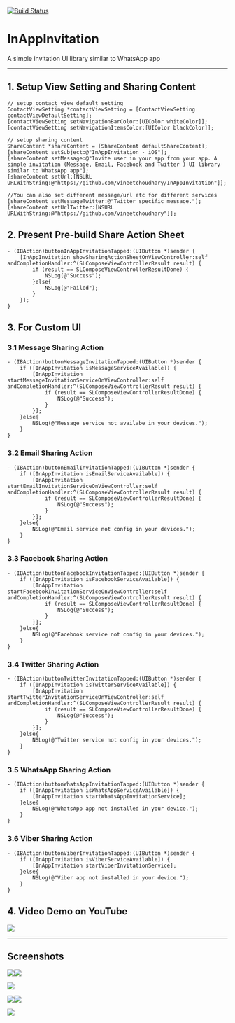 [![Build Status](https://travis-ci.org/vineetchoudhary/InAppInvitation.svg?branch=master)](https://travis-ci.org/vineetchoudhary/InAppInvitation)

# InAppInvitation
A simple invitation UI library similar to WhatsApp app

---

## 1. Setup View Setting and Sharing Content

```
// setup contact view default setting
ContactViewSetting *contactViewSetting = [ContactViewSetting contactViewDefaultSetting];
[contactViewSetting setNavigationBarColor:[UIColor whiteColor]];
[contactViewSetting setNavigationItemsColor:[UIColor blackColor]];
    
// setup sharing content
ShareContent *shareContent = [ShareContent defaultShareContent];
[shareContent setSubject:@"InAppInvitation - iOS"];
[shareContent setMessage:@"Invite user in your app from your app. A simple invitation (Message, Email, Facebook and Twitter ) UI library similar to WhatsApp app"];
[shareContent setUrl:[NSURL URLWithString:@"https://github.com/vineetchoudhary/InAppInvitation"]];
    
//You can also set different message/url etc for different services
[shareContent setMessageTwitter:@"Twitter specific message."];
[shareContent setUrlTwitter:[NSURL URLWithString:@"https://github.com/vineetchoudhary"]];
```

## 2. Present Pre-build Share Action Sheet
```
- (IBAction)buttonInAppInvitationTapped:(UIButton *)sender {
    [InAppInvitation showSharingActionSheetOnViewController:self andCompletionHandler:^(SLComposeViewControllerResult result) {
        if (result == SLComposeViewControllerResultDone) {
            NSLog(@"Success");
        }else{
            NSLog(@"Failed");
        }
    }];
}
```
   
   
## 3. For Custom UI

### 3.1 Message Sharing Action

```
- (IBAction)buttonMessageInvitationTapped:(UIButton *)sender {
    if ([InAppInvitation isMessageServiceAvailable]) {
        [InAppInvitation startMessageInvitationServiceOnViewController:self andCompletionHandler:^(SLComposeViewControllerResult result) {
            if (result == SLComposeViewControllerResultDone) {
                NSLog(@"Success");
            }
        }];
    }else{
        NSLog(@"Message service not availabe in your devices.");
    }
}
```

### 3.2 Email Sharing Action
```
- (IBAction)buttonEmailInvitationTapped:(UIButton *)sender {
    if ([InAppInvitation isEmailServiceAvailable]) {
        [InAppInvitation startEmailInvitationServiceOnViewController:self andCompletionHandler:^(SLComposeViewControllerResult result) {
            if (result == SLComposeViewControllerResultDone) {
                NSLog(@"Success");
            }
        }];
    }else{
        NSLog(@"Email service not config in your devices.");
    }
}
```

### 3.3 Facebook Sharing Action
```
- (IBAction)buttonFacebookInvitationTapped:(UIButton *)sender {
    if ([InAppInvitation isFacebookServiceAvailable]) {
        [InAppInvitation startFacebookInvitationServiceOnViewController:self andCompletionHandler:^(SLComposeViewControllerResult result) {
            if (result == SLComposeViewControllerResultDone) {
                NSLog(@"Success");
            }
        }];
    }else{
        NSLog(@"Facebook service not config in your devices.");
    }
}
```

### 3.4 Twitter Sharing Action
```
- (IBAction)buttonTwitterInvitationTapped:(UIButton *)sender {
    if ([InAppInvitation isTwitterServiceAvailable]) {
        [InAppInvitation startTwitterInvitationServiceOnViewController:self andCompletionHandler:^(SLComposeViewControllerResult result) {
            if (result == SLComposeViewControllerResultDone) {
                NSLog(@"Success");
            }
        }];
    }else{
        NSLog(@"Twitter service not config in your devices.");
    }
}
```
### 3.5 WhatsApp Sharing Action
```
- (IBAction)buttonWhatsAppInvitationTapped:(UIButton *)sender {
    if ([InAppInvitation isWhatsAppServiceAvailable]) {
        [InAppInvitation startWhatsAppInvitationService];
    }else{
        NSLog(@"WhatsApp app not installed in your device.");
    }
}
```
### 3.6 Viber Sharing Action
```
- (IBAction)buttonViberInvitationTapped:(UIButton *)sender {
    if ([InAppInvitation isViberServiceAvailable]) {
        [InAppInvitation startViberInvitationService];
    }else{
        NSLog(@"Viber app not installed in your device.");
    }
}
```


## 4. Video Demo on YouTube
[![](https://i.ytimg.com/vi/z3ME6s1NQ0w/sddefault.jpg)](https://www.youtube.com/watch?v=z3ME6s1NQ0w)

---

## Screenshots
![](https://github.com/vineetchoudhary/InAppInvitation/blob/master/Screenshot/1.png)![](https://github.com/vineetchoudhary/InAppInvitation/blob/master/Screenshot/2.png)

![](https://github.com/vineetchoudhary/InAppInvitation/blob/master/Screenshot/3.png)

![](https://github.com/vineetchoudhary/InAppInvitation/blob/master/Screenshot/4.png)![](https://github.com/vineetchoudhary/InAppInvitation/blob/master/Screenshot/5.png)

![](https://github.com/vineetchoudhary/InAppInvitation/blob/master/Screenshot/6.png)
